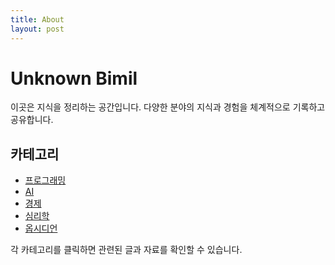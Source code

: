 ```yaml
---
title: About
layout: post
---
```


# Unknown Bimil

이곳은 지식을 정리하는 공간입니다. 다양한 분야의 지식과 경험을 체계적으로 기록하고 공유합니다.

## 카테고리

- [프로그래밍](/category/programming)
- [AI](/category/ai)
- [경제](/category/economy)
- [심리학](/category/psychology)
- [옵시디언](/category/obsidian)

각 카테고리를 클릭하면 관련된 글과 자료를 확인할 수 있습니다.
